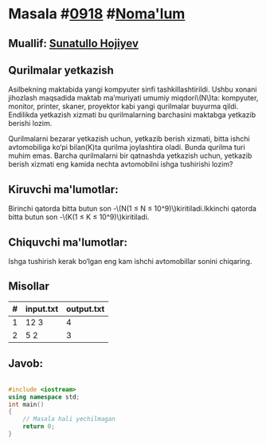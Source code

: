 
<h1>Masala #<a href="https://robocontest.uz/tasks/0918">0918</a> #<a href="https://robocontest.uz/tasks?category=1">Noma'lum</a></h1>
<h2> Muallif: <a href="https://robocontest.uz/profile/sunnat">Sunatullo Hojiyev</a></h2>
<h2>Qurilmalar yetkazish</h2>
<p>Asilbekning maktabida yangi kompyuter sinfi tashkillashtirildi. Ushbu xonani jihozlash maqsadida maktab ma’muriyati umumiy miqdori\(N\)ta: kompyuter, monitor, printer, skaner, proyektor kabi yangi qurilmalar buyurma qildi.
Endilikda yetkazish xizmati bu qurilmalarning barchasini maktabga yetkazib berishi lozim.

Qurilmalarni bezarar yetkazish uchun, yetkazib berish xizmati, bitta ishchi avtomobiliga ko‘pi bilan\(K\)ta qurilma joylashtira oladi. Bunda qurilma turi muhim emas. Barcha qurilmalarni bir qatnashda yetkazish uchun, yetkazib berish xizmati eng kamida nechta avtomobilni ishga tushirishi lozim?</p>
<h2>Kiruvchi ma'lumotlar:</h2>
<p>Birinchi qatorda bitta butun son -\(N(1 ≤ N ≤ 10^9)\)kiritiladi.Ikkinchi qatorda bitta butun son -\(K(1 ≤ K ≤ 10^9)\)kiritiladi.</p>
<h2>Chiquvchi ma'lumotlar:</h2>
<p>Ishga tushirish kerak bo‘lgan eng kam ishchi avtomobillar sonini chiqaring.</p>
<h2>Misollar</h2>
<table>
    <thead>
        <tr>
            <th>#</th>
            <th>input.txt</th>
            <th>output.txt</th>
        </tr>
    </thead>
    <tbody>
            <tr>
                <td>1</td>
                <td>12
3</td>
                <td>4</td>
            </tr>
            <tr>
                <td>2</td>
                <td>5
2</td>
                <td>3</td>
            </tr>
    </tbody>
    </table>
    
<h2>Javob:</h2>

######
```cpp
#include <iostream>
using namespace std;
int main()
{
    // Masala hali yechilmagan
    return 0;
}
```
